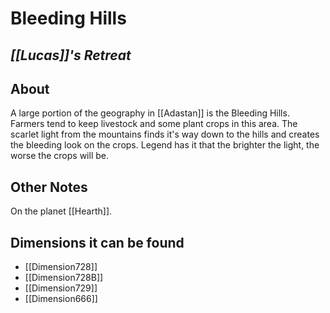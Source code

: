 # Bleeding Hills
## *[[Lucas]]'s Retreat*

## About
A large portion of the geography in [[Adastan]] is the Bleeding Hills. Farmers tend to keep livestock and some plant crops in this area. The scarlet light from the mountains finds it's way down to the hills and creates the bleeding look on the crops. Legend has it that the brighter the light, the worse the crops will be. 

## Other Notes
On the planet [[Hearth]].

## Dimensions it can be found
- [[Dimension728]]
-  [[Dimension728B]]
- [[Dimension729]]
- [[Dimension666]]